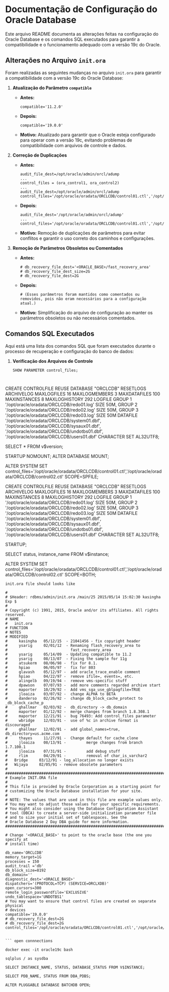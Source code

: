 # Documentação de Configuração do Oracle Database

Este arquivo README documenta as alterações feitas na configuração do Oracle Database e os comandos SQL executados para garantir a compatibilidade e o funcionamento adequado com a versão 19c do Oracle.

## Alterações no Arquivo `init.ora`

Foram realizadas as seguintes mudanças no arquivo `init.ora` para garantir a compatibilidade com a versão 19c do Oracle Database:

1. **Atualização do Parâmetro `compatible`**
   - **Antes:**
     ```plaintext
     compatible='11.2.0'
     ```
   - **Depois:**
     ```plaintext
     compatible='19.0.0'
     ```
   - **Motivo:** Atualizado para garantir que o Oracle esteja configurado para operar com a versão 19c, evitando problemas de compatibilidade com arquivos de controle e dados.

2. **Correção de Duplicações**
   - **Antes:**
     ```plaintext
     audit_file_dest=/opt/oracle/admin/orcl/adump
     ...
     control_files = (ora_control1, ora_control2)
     ...
     audit_file_dest=/opt/oracle/admin/orcl/adump
     control_files='/opt/oracle/oradata/ORCLCDB/control01.ctl','/opt/oracle/oradata/ORCLCDB/control02.ctl'
     ```
   - **Depois:**
     ```plaintext
     audit_file_dest='/opt/oracle/admin/orcl/adump'
     ...
     control_files='/opt/oracle/oradata/ORCLCDB/control01.ctl','/opt/oracle/oradata/ORCLCDB/control02.ctl'
     ```
   - **Motivo:** Remoção de duplicações de parâmetros para evitar conflitos e garantir o uso correto dos caminhos e configurações.

3. **Remoção de Parâmetros Obsoletos ou Comentados**
   - **Antes:**
     ```plaintext
     # db_recovery_file_dest='<ORACLE_BASE>/fast_recovery_area'
     # db_recovery_file_dest_size=2G
     # db_recovery_file_dest=2G
     ```
   - **Depois:**
     ```plaintext
     # (Esses parâmetros foram mantidos como comentados ou removidos, pois não eram necessários para a configuração atual.)
     ```
   - **Motivo:** Simplificação do arquivo de configuração ao manter os parâmetros obsoletos ou não necessários comentados.

## Comandos SQL Executados

Aqui está uma lista dos comandos SQL que foram executados durante o processo de recuperação e configuração do banco de dados:

1. **Verificação dos Arquivos de Controle**
   ```sql
   SHOW PARAMETER control_files;




CREATE CONTROLFILE REUSE DATABASE "ORCLCDB" RESETLOGS ARCHIVELOG
MAXLOGFILES 16
MAXLOGMEMBERS 3
MAXDATAFILES 100
MAXINSTANCES 8
MAXLOGHISTORY 292
LOGFILE
  GROUP 1 '/opt/oracle/oradata/ORCLCDB/redo01.log'  SIZE 50M,
  GROUP 2 '/opt/oracle/oradata/ORCLCDB/redo02.log'  SIZE 50M,
  GROUP 3 '/opt/oracle/oradata/ORCLCDB/redo03.log'  SIZE 50M
DATAFILE
  '/opt/oracle/oradata/ORCLCDB/system01.dbf',
  '/opt/oracle/oradata/ORCLCDB/sysaux01.dbf',
  '/opt/oracle/oradata/ORCLCDB/undotbs01.dbf',
  '/opt/oracle/oradata/ORCLCDB/users01.dbf'
CHARACTER SET AL32UTF8;

SELECT * FROM v$version;

STARTUP NOMOUNT;
ALTER DATABASE MOUNT;

ALTER SYSTEM SET control_files='/opt/oracle/oradata/ORCLCDB/control01.ctl','/opt/oracle/oradata/ORCLCDB/control02.ctl' SCOPE=SPFILE;

CREATE CONTROLFILE REUSE DATABASE "ORCLCDB" RESETLOGS ARCHIVELOG
MAXLOGFILES 16
MAXLOGMEMBERS 3
MAXDATAFILES 100
MAXINSTANCES 8
MAXLOGHISTORY 292
LOGFILE
  GROUP 1 '/opt/oracle/oradata/ORCLCDB/redo01.log'  SIZE 50M,
  GROUP 2 '/opt/oracle/oradata/ORCLCDB/redo02.log'  SIZE 50M,
  GROUP 3 '/opt/oracle/oradata/ORCLCDB/redo03.log'  SIZE 50M
DATAFILE
  '/opt/oracle/oradata/ORCLCDB/system01.dbf',
  '/opt/oracle/oradata/ORCLCDB/sysaux01.dbf',
  '/opt/oracle/oradata/ORCLCDB/undotbs01.dbf',
  '/opt/oracle/oradata/ORCLCDB/users01.dbf'
CHARACTER SET AL32UTF8;


STARTUP;

SELECT status, instance_name FROM v$instance;

ALTER SYSTEM SET control_files='/opt/oracle/oradata/ORCLCDB/control01.ctl','/opt/oracle/oradata/ORCLCDB/control02.ctl' SCOPE=BOTH;

```
init.ora file should looks like 

#
# $Header: rdbms/admin/init.ora /main/25 2015/05/14 15:02:30 kasingha Exp $
#
# Copyright (c) 1991, 2015, Oracle and/or its affiliates. All rights reserved.
# NAME
#   init.ora
# FUNCTION
# NOTES
# MODIFIED
#     kasingha   05/12/15  - 21041456 - fix copyright header
#     ysarig     02/01/12  - Renaming flash_recovery_area to
#                            fast_recovery_area
#     ysarig     05/14/09  - Updating compatible to 11.2
#     ysarig     08/13/07  - Fixing the sample for 11g
#     atsukerm   08/06/98 -  fix for 8.1.
#     hpiao      06/05/97 -  fix for 803
#     glavash    05/12/97 -  add oracle_trace_enable comment
#     hpiao      04/22/97 -  remove ifile=, events=, etc.
#     alingelb   09/19/94 -  remove vms-specific stuff
#     dpawson    07/07/93 -  add more comments regarded archive start
#     maporter   10/29/92 -  Add vms_sga_use_gblpagfile=TRUE
#     jloaiza    03/07/92 -  change ALPHA to BETA
#     danderso   02/26/92 -  change db_block_cache_protect to _db_block_cache_p
#     ghallmar   02/03/92 -  db_directory -> db_domain
#     maporter   01/12/92 -  merge changes from branch 1.8.308.1
#     maporter   12/21/91 -  bug 76493: Add control_files parameter
#     wbridge    12/03/91 -  use of %c in archive format is discouraged
#     ghallmar   12/02/91 -  add global_names=true, db_directory=us.acme.com
#     thayes     11/27/91 -  Change default for cache_clone
#     jloaiza    08/13/91 -         merge changes from branch 1.7.100.1
#     jloaiza    07/31/91 -         add debug stuff
#     rlim       04/29/91 -         removal of char_is_varchar2
#   Bridge     03/12/91 - log_allocation no longer exists
#   Wijaya     02/05/91 - remove obsolete parameters
#
##############################################################################
# Example INIT.ORA file
#
# This file is provided by Oracle Corporation as a starting point for
# customizing the Oracle Database installation for your site.
#
# NOTE: The values that are used in this file are example values only.
# You may want to adjust those values for your specific requirements.
# You might also consider using the Database Configuration Assistant
# tool (DBCA) to create a server-side initialization parameter file
# and to size your initial set of tablespaces. See the
# Oracle Database 2 Day DBA guide for more information.
###############################################################################

# Change '<ORACLE_BASE>' to point to the oracle base (the one you specify at
# install time)

db_name='ORCLCDB'
memory_target=1G
processes = 150
audit_trail ='db'
db_block_size=8192
db_domain=''
diagnostic_dest='<ORACLE_BASE>'
dispatchers='(PROTOCOL=TCP) (SERVICE=ORCLXDB)'
open_cursors=300
remote_login_passwordfile='EXCLUSIVE'
undo_tablespace='UNDOTBS1'
# You may want to ensure that control files are created on separate physical
# devices
compatible='19.0.0'
# db_recovery_file_dest=2G
# db_recovery_file_dest=2G
control_files='/opt/oracle/oradata/ORCLCDB/control01.ctl','/opt/oracle/oradata/ORCLCDB/control02.ctl'


``` open connnections 

docker exec -it oracle19c bash

sqlplus / as sysdba

SELECT INSTANCE_NAME, STATUS, DATABASE_STATUS FROM V$INSTANCE;

SELECT PDB_NAME, STATUS FROM DBA_PDBS;

ALTER PLUGGABLE DATABASE BATCHDB OPEN;
